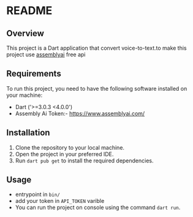 
# README

## Overview
This project is a Dart application that convert voice-to-text.to make this project use [assemblyai](https://www.assemblyai.com/) free api

## Requirements
To run this project, you need to have the following software installed on your machine:
- Dart ('>=3.0.3 <4.0.0')
- Assembly Ai Token:- https://www.assemblyai.com/

## Installation
1. Clone the repository to your local machine.
2. Open the project in your preferred IDE.
3. Run `dart pub get` to install the required dependencies.

## Usage
- entrypoint in `bin/`
- add your token in `API_TOKEN` varible
- You can run the project on console using the command `dart run`.

